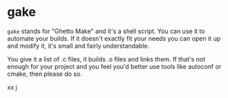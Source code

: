 # gake

`gake` stands for "Ghetto Make" and it's a shell script. You can use it to
automate your builds. If it doesn't exactly fit your needs you can open it up
and modify it, it's small and fairly understandable.

You give it a list of .c files, it builds .o files and links them. If that's
not enough for your project and you feel you'd better use tools like autoconf
or cmake, then please do so.

xx j
